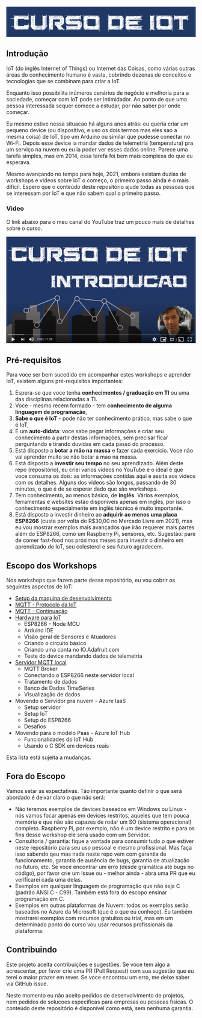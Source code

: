 ![curso](Imagens/banner.png)

## Introdução 
IoT (do inglês Internet of Things) ou Internet das Coisas, como várias outras áreas do conhecimento humano é vasta, cobrindo dezenas de conceitos e tecnologias que se combinam para criar a IoT.

Enquanto isso possibilita inúmeros cenários de negócio e melhoria para a sociedade, começar com IoT pode ser  intimidador. Ao ponto de que uma pessoa interessada sequer comece a estudar, por não saber por onde começar. 

Eu mesmo estive nessa situacao há alguns anos atrás: eu queria criar um pequeno device (ou dispositivo, e uso os dois termos mas eles sao a mesma coisa) de IoT, tipo um Arduino ou similar que pudesse conectar no Wi-Fi. Depois esse device ia mandar dados de telemetria (temperatura) pra um serviço na nuvem eu eu ia poder ver esses dados online. Parece uma tarefa simples, mas em 2014, essa tarefa foi bem mais complexa do que eu esperava. 

Mesmo avançando no tempo para hoje, 2021, embora existam duzias de workshops e videos sobre IoT o começo, o primeiro passo ainda é o mais difícil. Espero que o conteúdo deste repositório ajude todas as pessoas que se interessam por IoT e que não sabem qual o primeiro passo.

### Video

O link abaixo para o meu canal do YouTube traz um pouco mais de detalhes sobre o curso.

[![Setup](Imagens/intro.png)](https://youtu.be/ItrVKlmpxF0)

## Pré-requisitos

Para voce ser bem sucedido em acompanhar estes workshops e aprender IoT, existem alguns pré-requisitos importantes:

1. Espera-se que voce tenha **conhecimentos / graduação em TI** ou uma das disciplinas relacionadas a TI.
2. Voce - mesmo recém formado - tem **conhecimento de alguma linguagem de programação**,
3. **Sabe o que é IoT** - pode não ter conhecimento prático, mas sabe o que é IoT,
4. É um **auto-didata**: voce sabe pegar informações e criar seu conhecimento a partir destas informações, sem precisar ficar perguntando e tirando duvidas em cada passo do processo. 
5. Está disposto a **botar a mão na massa** e fazer cada exercício. Voce não vai aprender muito se não botar a mao na massa.
6. Está disposto a **investir seu tempo** no seu aprendizado. Além deste repo (repositório), eu criei varios videos no YouTube e o ideal é que voce consuma os dois: as informações contidas aqui e assita aos videos com os detalhes. Alguns dos videos são longos, passando de 30 minutos, o que é de se esperar dado que são workshops.
7. Tem conhecimento, ao menos básico, de **inglês**. Vários exemplos, ferramentas e websites estão disponíveis apenas em inglês, por isso o conhecimento especialmente em inglês técnico é muito importante.
8. Está disposto a investir dinheiro ao **adquirir ao menos uma placa ESP8266** (custa por volta de R$30,00 no Mercado Livre em 2021), mas eu vou mostrar exemplos mais avançados que irão requerer mais partes além do ESP8266, como um Raspberry Pi, sensores, etc. Sugestão: pare de comer fast-food nos próximos meses para investir o dinheiro em aprendizado de IoT, seu colesterol e seu futuro agradecem.

## Escopo dos Workshops

Nos workshops que fazem parte desse repositório, eu vou cobrir os seguintes aspectos de IoT:

- [Setup da maquina de desenvolvimento](setup.md)
- [MQTT - Protocolo da IoT](mqtt.md)
- [MQTT - Continuação](mqtt2.md)
- [Hardware para IoT](devices.md)
    - ESP8266 - Node MCU
    - Arduino IDE
    - Visão geral de Sensores e Atuadores
    - Criando o circuito básico
    - Criando uma conta no IO.Adafruit.com 
    - Teste do device mandando dados de telemetria
- [Servidor MQTT local](local.md)
    - MQTT Broker
    - Conectando o ESP8266 neste servidor local
    - Tratamento de dados
    - Banco de Dados TimeSeries
    - Visualização de dados
- Movendo o Servidor pra nuvem - Azure IaaS
    - Setup servidor
    - Setup IoT
    - Setup do ESP8266
    - Desafios
- Movendo para o modelo Paas - Azure IoT Hub
    - Funcionalidades do IoT Hub
    - Usando o C SDK em devices reais

Esta lista está sujeita a mudanças.

## Fora do Escopo

Vamos setar as expectativas. Tão importante quanto definir o que será abordado é deixar claro o que não será:

- Não teremos exemplos de devices baseados em Windows ou Linux - nós vamos focar apenas em devices restritos, aqueles que tem pouca memória e que não são capazes de rodar um SO (sistema operacional) completo. Raspberry Pi, por exemplo, não é um device restrito e para os fins desse workshop ele será usado com um Servidor.
- Consultoria / garantia: fique a vontade para consumir tudo o que estiver neste repositório para seu uso pessoal e mesmo profissional. Mas faça isso sabendo qeu mas nada neste repo vem com garantia de funcionamento, garantia de ausência de bugs, garantia de atualização no futuro, etc. Se voce encontrar um erro (desde gramática até bugs no código), por favor crie um Issue ou - melhor ainda - abra uma PR que eu verificarei cada uma delas.
- Exemplos em qualquer linguagem de programação que não seja C (padrão ANSI C - C99). Também está fora do escopo ensinar programação em C.
- Exemplos em outras plataformas de Nuvem: todos os exemplos serão baseados no Azure da Microsoft (que é o que eu conheço). Eu também mostrarei exemplos com recursos gratuitos ou trial, mas em um determinado ponto do curso vou usar recursos profissionais da plataforma.

## Contribuindo

Este projeto aceita contribuições e sugestões. Se voce tem algo a acrescentar, por favor crie uma PR (Pull Request) com sua sugestão que eu terei o maior prazer em rever. Se voce encontrou um erro, me deixe saber via GitHub issue.

Neste momento eu não aceito pedidos de desenvolvimento de projetos, nem pedidos de solucoes específicas para empresas ou pessoas físicas. O conteúdo deste repositório é disponível como está, sem nenhuma garantia.
